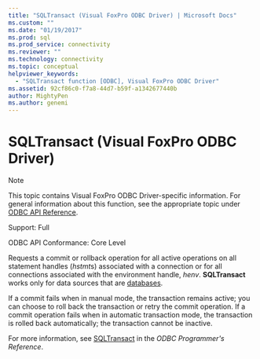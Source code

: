 ```yaml
---
title: "SQLTransact (Visual FoxPro ODBC Driver) | Microsoft Docs"
ms.custom: ""
ms.date: "01/19/2017"
ms.prod: sql
ms.prod_service: connectivity
ms.reviewer: ""
ms.technology: connectivity
ms.topic: conceptual
helpviewer_keywords: 
  - "SQLTransact function [ODBC], Visual FoxPro ODBC Driver"
ms.assetid: 92cf86c0-f7a8-44d7-b59f-a1342677440b
author: MightyPen
ms.author: genemi
---
```

# SQLTransact (Visual FoxPro ODBC Driver)
> [!NOTE]  
>  This topic contains Visual FoxPro ODBC Driver-specific information. For general information about this function, see the appropriate topic under [ODBC API Reference](../../odbc/reference/syntax/odbc-api-reference.md).  
  
 Support: Full  
  
 ODBC API Conformance: Core Level  
  
 Requests a commit or rollback operation for all active operations on all statement handles (*hstmt*s) associated with a connection or for all connections associated with the environment handle, *henv*. **SQLTransact** works only for data sources that are [databases](../../odbc/microsoft/visual-foxpro-terminology.md).  
  
 If a commit fails when in manual mode, the transaction remains active; you can choose to roll back the transaction or retry the commit operation. If a commit operation fails when in automatic transaction mode, the transaction is rolled back automatically; the transaction cannot be inactive.  
  
 For more information, see [SQLTransact](../../odbc/reference/syntax/sqltransact-function.md) in the *ODBC Programmer's Reference*.

